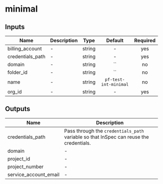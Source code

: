# minimal

[^]: (autogen_docs_start)

## Inputs

| Name | Description | Type | Default | Required |
|------|-------------|:----:|:-----:|:-----:|
| billing\_account | - | string | - | yes |
| credentials\_path | - | string | - | yes |
| domain | - | string | `` | no |
| folder\_id | - | string | `` | no |
| name | - | string | `pf-test-int-minimal` | no |
| org\_id | - | string | - | yes |

## Outputs

| Name | Description |
|------|-------------|
| credentials\_path | Pass through the `credentials_path` variable so that InSpec can reuse the credentials. |
| domain | - |
| project\_id | - |
| project\_number | - |
| service\_account\_email | - |

[^]: (autogen_docs_end)